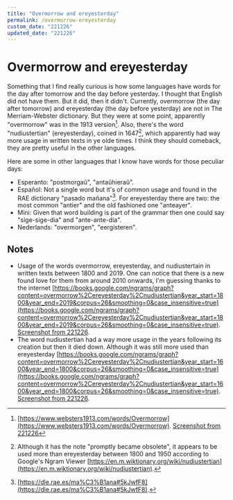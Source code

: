```yaml
---
title: "Overmorrow and ereyesterday"
permalink: /overmorrow-ereyesterday
custom_date: "221226"
updated_date: "221226"
---
```


# Overmorrow and ereyesterday

Something that I find really curious is how some languages have words for the day after tomorrow and the day before yesterday. I thought that English did not have them. But it did, then it didn't. Currently, overmorrow (the day after tomorrow) and ereyesterday (the day before yesterday) are not in The Merriam-Webster dictionary. But they were at some point, apparently "overmorrow" was in the 1913 version[^1]. Also, there's the word "nudiustertian" (ereyesterday), coined in 1647[^2], which apparently had way more usage in written texts in ye olde times. I think they should comeback, they are pretty useful in the other languages.

Here are some in other languages that I know have words for those peculiar days:

- Esperanto: "postmorgaŭ", "antaŭhieraŭ".
- Español: Not a single word but it's of common usage and found in the RAE dictionary "pasado mañana"[^3]. For ereyesterday there are two: the most common "antier" and the old fashioned one "anteayer".
- Mini: Given that word building is part of the grammar then one could say "sige-sige-dia" and "ante-ante-dia".
- Nederlands: "overmorgen", "eergisteren".

## Notes

- Usage of the words overmorrow, ereyesterday, and nudiustertain in written texts between 1800 and 2019. One can notice that there is a new found love for them from around 2010 onwards, I'm guessing thanks to the internet [https://books.google.com/ngrams/graph?content=overmorrow%2Cereyesterday%2Cnudiustertian&year_start=1800&year_end=2019&corpus=26&smoothing=0&case_insensitive=true](https://books.google.com/ngrams/graph?content=overmorrow%2Cereyesterday%2Cnudiustertian&year_start=1800&year_end=2019&corpus=26&smoothing=0&case_insensitive=true). [Screenshot from 221226](/assets/images/overmorrow_ereyesterday_nudiustertain_1800_2019.png).
- The word nudiustertian had a way more usage in the years following its creation but then it died down. Although it was still more used than ereyesterday [https://books.google.com/ngrams/graph?content=overmorrow%2Cereyesterday%2Cnudiustertian&year_start=1600&year_end=1800&corpus=26&smoothing=0&case_insensitive=true](https://books.google.com/ngrams/graph?content=overmorrow%2Cereyesterday%2Cnudiustertian&year_start=1600&year_end=1800&corpus=26&smoothing=0&case_insensitive=true). [Screenshot from 221226](/assets/images/overmorrow_ereyesterday_nudiustertain_1600_1800.png).

[^1]: [https://www.websters1913.com/words/Overmorrow](https://www.websters1913.com/words/Overmorrow). [Screenshot from 221226](/assets/images/merriam_webster_1913_overmorrow.png)
[^2]: Although it has the note "promptly became obsolete", it appears to be used more than ereyesterday between 1800 and 1950 according to Google's Ngram Viewer [https://en.m.wiktionary.org/wiki/nudiustertian](https://en.m.wiktionary.org/wiki/nudiustertian).
[^3]: [https://dle.rae.es/ma%C3%B1ana#5kJwfF8](https://dle.rae.es/ma%C3%B1ana#5kJwfF8).
